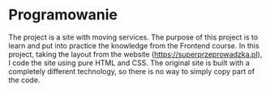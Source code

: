 # Programowanie

The project is a site with moving services. The purpose of this project is to learn and put into practice the knowledge from the Frontend course. In this project, taking the layout from the website (https://superprzeprowadzka.pl), I code the site using pure HTML and CSS. The original site is built with a completely different technology, so there is no way to simply copy part of the code.
